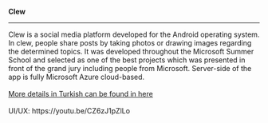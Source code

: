 <b> Clew </b>
<hr>
Clew is a social media platform developed for the Android operating system. In clew, people share posts by taking photos or drawing images regarding the determined topics. It was developed throughout the Microsoft Summer School and selected as one of the best projects which was presented in front of the grand jury including people from Microsoft. Server-side of the app is fully Microsoft Azure cloud-based.
</br></br>
<a href="http://barisaraci.com/clew">More details in Turkish can be found in here</a>
</br></br>
UI/UX: https://youtu.be/CZ6zJ1pZlLo
